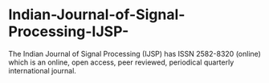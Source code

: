 # Indian-Journal-of-Signal-Processing-IJSP-
The Indian Journal of Signal Processing (IJSP) has ISSN 2582-8320 (online) which is an online, open access, peer reviewed, periodical quarterly international journal. 
